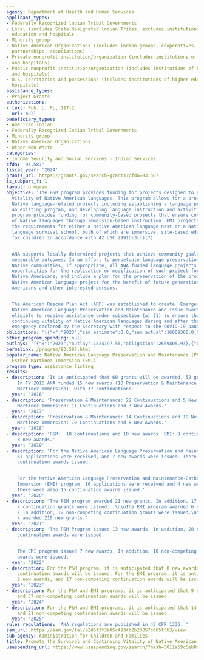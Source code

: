 ```yaml
---
agency: Department of Health and Human Services
applicant_types:
- Federally Recognized lndian Tribal Governments
- Local (includes State-designated lndian Tribes, excludes institutions of higher
  education and hospitals
- Minority group
- Native American Organizations (includes lndian groups, cooperatives, corporations,
  partnerships, associations)
- Private nonprofit institution/organization (includes institutions of higher education
  and hospitals)
- Public nonprofit institution/organization (includes institutions of higher education
  and hospitals)
- U.S. Territories and possessions (includes institutions of higher education and
  hospitals)
assistance_types:
- Project Grants
authorizations:
- text: Pub. L. PL, 117-2.
  url: null
beneficiary_types:
- American Indian
- Federally Recognized Indian Tribal Governments
- Minority group
- Native American Organizations
- Other Non-White
categories:
- Income Security and Social Services - Indian Services
cfda: '93.587'
fiscal_year: '2024'
grants_url: https://grants.gov/search-grants?cfda=93.587
is_subpart_f: 1
layout: program
objective: 'The P&M program provides funding for projects designed to ensure continuing
  vitality of Native American languages. This program allows for a broad array of
  Native language-related projects including establishing a language program, improving
  an existing program, and developing language instruction and activities. The EMI
  program provides funding for community-based projects that ensure continuing vitality
  of Native languages through immersion-based instruction. EMI projects must meet
  the requirements for either a Native American language nest or a Native American
  language survival school, both of which are immersive, site-based educational programs
  for children in accordance with 42 USC 2991b-3(c)(7)


  ANA supports locally determined projects that achieve community goals through specific,
  measurable outcomes. In an effort to perpetuate language preservation efforts for
  Native communities, if appropriate, all ANA funded language projects should identify
  opportunities for the replication or modification of such project for use by other
  Native Americans; and include a plan for the preservation of the products of the
  Native American language project for the benefit of future generations of Native
  Americans and other interested persons.


  The American Rescue Plan Act (ARP) was established to create  Emergency Grants for
  Native American Language Preservation and Maintenance and issue awards to entities
  eligible to receive assistance under subsection (a) (1) to ensure the survival and
  continuing vitality of Native American languages during and after the public health
  emergency declared by the Secretary with respect to the COVID-19 pandemic.'
obligations: '[{"x":"2023","sam_estimate":0.0,"sam_actual":16669360.0,"usa_spending_actual":14168142.02},{"x":"2024","sam_estimate":0.0,"sam_actual":17332163.0,"usa_spending_actual":0.0},{"x":"2025","sam_estimate":0.0,"sam_actual":25296110.0,"usa_spending_actual":0.0}]'
other_program_spending: null
outlays: '[{"x":"2023","outlay":1824197.55,"obligation":2669805.93},{"x":"2024","outlay":0.0,"obligation":0.0},{"x":"2025","outlay":0.0,"obligation":0.0}]'
permalink: /program/93.587.html
popular_name: Native American Language Preservation and Maintenance (P&M) and the
  Esther Martinez Immersion (EMI)
program_type: assistance_listing
results:
- description: 'It is anticipated that 60 grants will be awarded. 52 grants were awarded.
    In FY 2016 ANA funded 15 new awards (10 Preservation & Maintenance and 5 Esther
    Martinez Immersion), with 37 continuations. '
  year: '2016'
- description: 'Preservation & Maintenance: 22 Continuations and 5 New Awards. Esther
    Martinez Immersion: 11 Continuations and 3 New Awards.'
  year: '2017'
- description: 'Preservation & Maintenance: 14 Continuations and 10 New Awards. Esther
    Martinez Immersion: 10 Continuations and 8 New Awards.'
  year: '2018'
- description: 'P&M:  18 continuations and 10 new awards. EMI: 9 continuations and
    8 new awards.'
  year: '2019'
- description: 'For the Native American Language Preservation and Maintenance program,
    67 applications were received, and 7 new awards were issued. There were also 19
    continuation awards issued.


    For the Native American Language Preservation and Maintenance-Esther Martinez
    Immersion (EMI) program, 16 applications were received and 4 new were issued.
    There were also 15 continuation awards issued.'
  year: '2020'
- description: "The P&M program awarded 21 new grants. In addition, 17 non-competing\
    \ continuation grants were issued.  \n\nThe EMI program awarded 6 new grants.\
    \ In addition, 12 non-competing continuation grants were issued.\n\nThe ARP program\
    \ awarded 210 new grants."
  year: '2021'
- description: 'The P&M Program issued 13 new awards. In addition, 28 non-competing
    continuation awards were issued.


    The EMI program issued 7 new awards. In addition, 10 non-competing continuation
    awards were issued.'
  year: '2022'
- description: For the P&M program, it is anticipated that 8 new awards, and 33 non-competing
    continuation awards will be issued. For the EMI program, it is anticipated that
    2 new awards, and 17 non-competing continuation awards will be issued.
  year: '2023'
- description: For the P&M and EMI programs, it is anticipated that 9 new awards,
    and 37 non-competing continuation awards will be issued.
  year: '2024'
- description: For the P&M and EMI programs, it is anticipated that 14 new awards,
    and 21 non-competing continuation awards will be issued.
  year: '2025'
rules_regulations: 'ANA regulations are published in 45 CFR 1336. '
sam_url: https://sam.gov/fal/b2d5f3f3a05c4934b2b28057c665f5b3/view
sub-agency: Administration for Children and Families
title: Promote the Survival and Continuing Vitality of Native American Languages
usaspending_url: https://www.usaspending.gov/search/?hash=5011a69c5eb8ea12e8ec141b26a1f982
---
```

